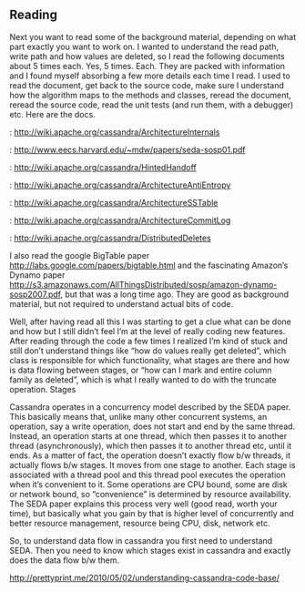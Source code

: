 ## Reading ##

Next you want to read some of the background material, depending on what part exactly you want to work on. I wanted to understand the read path, write path and how values are deleted, so I read the following documents about 5 times each. Yes, 5 times. Each. They are packed with information and I found myself absorbing a few more details each time I read. I used to read the document, get back to the source code, make sure I understand how the algorithm maps to the methods and classes, reread the document, reread the source code, read the unit tests (and run them, with a debugger) etc. Here are the docs.

<Architecture Internals>: http://wiki.apache.org/cassandra/ArchitectureInternals

<SEDA paper>: http://www.eecs.harvard.edu/~mdw/papers/seda-sosp01.pdf

<Hinted Handoff>: http://wiki.apache.org/cassandra/HintedHandoff

<Architecture AntiEntropy>: http://wiki.apache.org/cassandra/ArchitectureAntiEntropy

<Architecture SSTable>: http://wiki.apache.org/cassandra/ArchitectureSSTable

<Architecture CommitLog>: http://wiki.apache.org/cassandra/ArchitectureCommitLog

<Distributed Deletes>: http://wiki.apache.org/cassandra/DistributedDeletes

I also read the google BigTable paper http://labs.google.com/papers/bigtable.html and the fascinating Amazon’s Dynamo paper http://s3.amazonaws.com/AllThingsDistributed/sosp/amazon-dynamo-sosp2007.pdf, but that was a long time ago. They are good as background material, but not required to understand actual bits of code.

Well, after having read all this I was starting to get a clue what can be done and how but I still didn’t feel I’m at the level of really coding new features. After reading through the code a few times I realized I’m kind of stuck and still don’t understand things like “how do values really get deleted”, which class is responsible for which functionality, what stages are there and how is data flowing between stages, or “how can I mark and entire column family as deleted”, which is what I really wanted to do with the truncate operation.
Stages

Cassandra operates in a concurrency model described by the SEDA paper. This basically means that, unlike many other concurrent systems, an operation, say a write operation, does not start and end by the same thread. Instead, an operation starts at one thread, which then passes it to another thread (asynchronously), which then passes it to another thread etc, until it ends. As a matter of fact, the operation doesn’t exactly flow b/w threads, it actually flows b/w stages. It moves from one stage to another. Each stage is associated with a thread pool and this thread pool executes the operation when it’s convenient to it. Some operations are CPU bound, some are disk or network bound, so “convenience” is determined by resource availability. The SEDA paper explains this process very well (good read, worth your time), but basically what you gain by that is higher level of concurrently and better resource management, resource being CPU, disk, network etc.

So, to understand data flow in cassandra you first need to understand SEDA. Then you need to know which stages exist in cassandra and exactly does the data flow b/w them.

http://prettyprint.me/2010/05/02/understanding-cassandra-code-base/